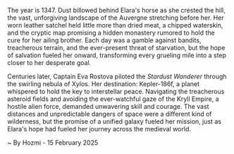 
The year is 1347.  Dust billowed behind Elara's horse as she crested the hill, the vast, unforgiving landscape of the Auvergne stretching before her.  Her worn leather satchel held little more than dried meat, a chipped waterskin, and the cryptic map promising a hidden monastery rumored to hold the cure for her ailing brother.  Each day was a gamble against bandits, treacherous terrain, and the ever-present threat of starvation, but the hope of salvation fueled her onward, transforming every grueling mile into a step closer to her desperate goal.

Centuries later, Captain Eva Rostova piloted the *Stardust Wanderer* through the swirling nebula of Xylos.  Her destination: Kepler-186f, a planet whispered to hold the key to interstellar peace.  Navigating the treacherous asteroid fields and avoiding the ever-watchful gaze of the Kryll Empire, a hostile alien force, demanded unwavering skill and courage.  The vast distances and unpredictable dangers of space were a different kind of wilderness, but the promise of a unified galaxy fueled her mission, just as Elara's hope had fueled her journey across the medieval world.

~ By Hozmi - 15 February 2025
